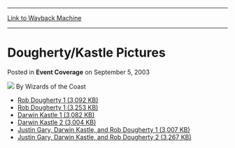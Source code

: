 
---
[Link to Wayback Machine](https://web.archive.org/web/20220520021710/https://magic.wizards.com/en/articles/archive/event-coverage/doughertykastle-pictures-2003-09-05)

[_metadata_:author]:- "Wizards of the Coast"
[_metadata_:description]:- "Rob Dougherty 1 (3,092 KB)Rob Dougherty 1 (3,253 KB)Darwin Kastle 1 (3,082 KB)Darwin Kastle 2 (3,004 KB)Justin Gary, Darwin Kastle, and Rob Dougherty 1 (3,007 KB)Justin Gary, Darwin Kastle, and Rob Dougherty 2 (3,267 KB)"
[_metadata_:generator]:- "Drupal 7 (http://drupal.org)"
[_metadata_:node]:- "771336"
[_metadata_:publish_date]:- "2003-09-05"
[_metadata_:source]:- "div-main-content"
[_metadata_:title]:- "Dougherty/Kastle Pictures"
[_metadata_:wayback_capture_timestamp]:- "2022-05-20 02:17:10"
[_metadata_:wayback_raw_url]:- "https://web.archive.org/web/20220520021710id_/https://magic.wizards.com/en/articles/archive/event-coverage/doughertykastle-pictures-2003-09-05"
[_metadata_:wayback_url]:- "https://magic.wizards.com/en/articles/archive/event-coverage/doughertykastle-pictures-2003-09-05"
---


Dougherty/Kastle Pictures
=========================



 Posted in **Event Coverage**
 on September 5, 2003 






![](https://media.magic.wizards.com/styles/auth_small/public/images/person/wizards_author.jpg)
By Wizards of the Coast











* [Rob Dougherty 1 (3,092 KB)](http://www.wizards.com/sideboard/images/RobDougherty_1.jpg)
* [Rob Dougherty 1 (3,253 KB)](http://www.wizards.com/sideboard/images/RobDougherty_2.jpg)
* [Darwin Kastle 1 (3,082 KB)](http://www.wizards.com/sideboard/images/DarwinKastle_1.jpg)
* [Darwin Kastle 2 (3,004 KB)](http://www.wizards.com/sideboard/images/DarwinKastle_2.jpg)
* [Justin Gary, Darwin Kastle, and Rob Dougherty 1 (3,007 KB)](http://www.wizards.com/sideboard/images/JustinGary_DarwinKastle_RobDougherty_1.jpg)
* [Justin Gary, Darwin Kastle, and Rob Dougherty 2 (3,267 KB)](http://www.wizards.com/sideboard/images/JustinGary_DarwinKastle_RobDougherty_2.jpg)






